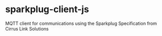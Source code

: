 # sparkplug-client-js
MQTT client for communications using the Sparkplug Specification from Cirrus Link Solutions
